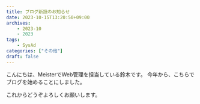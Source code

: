 ```yaml
---
title: ブログ新設のお知らせ
date: 2023-10-15T13:20:50+09:00
archives:
    - 2023-10
    - 2023
tags:
    - SysAd
categories: ["その他"]
draft: false
---
```


こんにちは、MeisterでWeb管理を担当している鈴木です。
今年から、こちらでブログを始めることにしました。

これからどうぞよろしくお願いします。